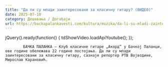 ```yaml
---
title: "Да ли су млади заинтересовани за класичну гитару? (ВИДЕО)"
date: 2025-07-10
category: Дешавања / Догађаји
url: https://backapalankavesti.com/kultura/muzika/da-li-su-mladi-zainteresovani-za-klasicnu-gitaru-video/
---
```


jQuery().ready(function() {
                            tdShowVideo.loadApiYoutube(); 
                        });
                        
                    
            БАЧКА ПАЛАНКА – Клуб класичне гитаре „Акорд“ у Бачкој Паланци, ове године обележава 22 године постојања. Да ли су млади заинтересовани за класичну гитару, сазнаје репортер РТВ Војводине, Мирослав Карановић.
